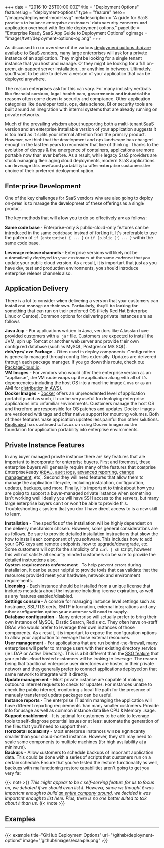 +++
date = "2016-10-25T00:00:00Z"
title = "Deployment Options"
featureslug = "deployment-options"
type = "feature"
hero = "/images/deployment-model.svg"
metadescription = "A guide for SaaS products to balance enterprise customers' data security concerns and application overhead with flexible deployment options."
pagetitle = "Enterprise Ready SaaS App Guide to Deployment Options"
ogimage = "images/twtr/deployment-options-og.png"
+++

As discussed in our overview of the various [deployment options that are available to SaaS vendors](/blog/deployment-models), many large enterprises will ask for a private instance of an application. They might be looking for a single tenant instance that you host and manage. Or they might be looking for a full on-prem, air-gapped server installation… or anything in between. Ultimately, you'll want to be able to deliver a version of your application that can be deployed anywhere.  

The reason enterprises ask for this can vary. For many industry verticals like financial services, legal, health care, governments and industrial the reasons often come down to security and compliance. Other application categories like developer tools, ops, data science, BI or security tools are built around an integration with internal systems that are already running on private networks.

Much of the prevailing wisdom about supporting both a multi-tenant SaaS version and an enterprise installable version of your application suggests it is too hard as it splits your internal attention from the primary product. However, we think that the development and ops landscape has changed enough in the last ten years to reconsider that line of thinking. Thanks to the evolution of devops & the emergence of containers, applications are more portable now than ever before.  As a result, while legacy SaaS providers are stuck managing their aging cloud deployments, modern SaaS applications can leverage this newfound portability to offer enterprise customers the choice of their preferred deployment option.  

## Enterprise Development
One of the key challenges for SaaS vendors who are also going to deploy on-prem is to manage the development of these offerings as a single product.  

The key methods that will allow you to do so effectively are as follows:  

**Same code base** - Enterprise-only & public-cloud-only features can be introduced in the same codebase instead of forking it. It's preferable to use the pattern of `if (enterprise) { ... }` or `if (public ){ ... }` within the same code base.  

**Leverage release channels** - Enterprise versions will likely not be automatically deployed to your customers at the same cadence that you update your public cloud version. As a result, it is important that just as you have dev, test and production environments, you should introduce enterprise release channels also.  

## Application Delivery
There is a lot to consider when delivering a version that your customers can install and manage on their own. Particularly, they’ll be looking for something that can run on their preferred OS (likely Red Hat Enterprise Linux or Centos). Common options for delivering private instances are as follows:  

**Java App** - For applications written in Java, vendors like Atlassian have provided customers with a `.jar` file. Customers are expected to install the JVM, spin up Tomcat or another web server and provide their own configured database (such as MySQL, Postgres or MS SQL).  
**deb/rpm/.exe Package** - Often used to deploy components. Configuration is generally managed through config files externally. Updates are delivered through each package manager. If you go down this route, check out [PackageCloud.io](https://www.packagecloud.io).  
**VM Images** - For vendors who would offer their enterprise version as an “appliance”, the VM route wraps up the application along with all of it’s dependencies including the host OS into a machine image (`.ova` or as an AMI for [distribution in AWS](https://aws.amazon.com/marketplace/)).  
**Docker Images** - [Docker](https://www.docker.com) offers an unprecedented level of application portability and as such, it can be very useful for deploying enterprise applications into unfamiliar environments. Customers manage the host OS and therefore are responsible for OS patches and updates. Docker images are versioned with tags and offer native support for mounting volumes. Both of these features make application updates less painful than other solutions. [Replicated](https://www.replicated.com) has continued to focus on using Docker images as the foundation for application portability into enterprise environments.  

## Private Instance Features
In any buyer managed private instance there are key features that are important to incorporate for enterprise buyers. First and foremost, these enterprise buyers will generally require many of the features that comprise EnterpriseReady ([RBAC](/features/role-based-access-control), [audit logs](/features/audit-log), [advanced reporting](/features/advanced-reporting), [change management](/features/change-management), etc). Second they will need features that allow them to manage the application lifecycle, including installation, configuration, updates, backups, and more. Finally, it's important to think about how you are going to support a buyer-managed private instance when something isn't working well. Ideally you will have SSH access to the servers, but many large enterprise buyers can't or won't be able to provide this. Troubleshooting a system that you don't have direct access to is a new skill to learn.

**Installation** - The specifics of the installation will be highly dependent on the delivery mechanism chosen. However, some general considerations are as follows. Be sure to provide detailed installation instructions that show the how to install each component of you software. This includes how to add your GPG keys and remote endpoints, how to upgrade/downgrade, etc. Some customers will opt for the simplicity of a `curl | sh` script, however this will not satisfy all security minded customers so be sure to provide the detailed instructions also.  
**System requirements enforcement** - To help prevent errors during installation, it can be super helpful to provide tools that can validate that the resources provided meet your hardware, network and environment requirements.  
**Licensing** - Each instance should be installed from a unique license that includes metadata about the instance including license expiration, as well as any features enabled/disabled.  
**Settings console** - A console for managing instance level settings such as hostname, SSL/TLS certs, SMTP information, external integrations and any other configuration option your customer will need to supply.  
**Database configuration** - Many enterprise will actually prefer to bring their own instance of MySQL, Elastic Search, Redis etc. They often have on-staff DBAs who would prefer to leverage their own instances of those components. As a result, it is important to expose the configuration options to allow your application to leverage those external resources.  
**User management** - For applications that are run behind-the-firewall, many enterprises will prefer to manage users with their existing directory service (ie LDAP or Active Directory). This is a bit different than the [SSO feature](/features/single-sign-on) that your public-cloud hosted customers will be looking to leverage. The reason being that traditional enterprise user directories are hosted in their private network and they generally prefer to connect applications deployed on that same network to integrate with it directly.   
**Update management** - Most private instance are capable of making outbound internet requests to check for updates. For instances unable to check the public internet, monitoring a local file path for the presence of manually transferred update packages can be useful.  
**Instance reports** - The enterprise IT admin managing the application will have different reporting requirements than many smaller customers. Provide info for usage as well as common instance data like CPU & Memory usage.  
**Support enablement** - It is optimal for customers to be able to leverage tools to self-diagnose potential issues or at least automate the generation of the files that you'll need to support them.  
**Horizontal scalability** - Most enterprise instances will be significantly smaller than your cloud-hosted instance. However, they still may need to scale some components to multiple machines (for high availability at a minimum).  
**Backups** - Allow customers to schedule backups of important application data. This could be done with a series of scripts that customers run on a certain schedule. Ensure that you've tested the restore functionality as well, backups with malfunctioning restore capabilities aren't going to get you very far.   

{{< note >}}
*This might appear to be a self-serving feature for us to focus on, we debated if we should even list it. However, since we thought it was important enough to build <a href="https://www.replicated.com">an entire company around</a>, we decided it was important enough to list here. Plus, there is no one better suited to talk about it than us.*
{{< /note >}}

## Examples
----   
{{< example title="GitHub Deployment Options" url="/github/deployment-options" image="/github/images/example.png" >}}
